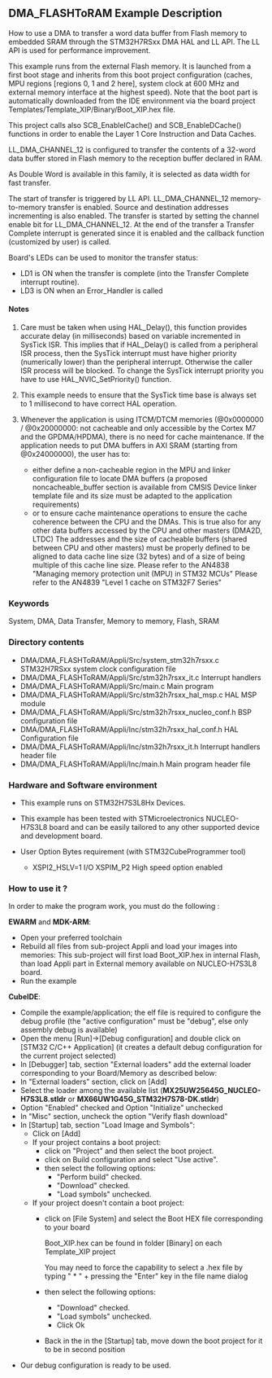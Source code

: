 ## <b>DMA_FLASHToRAM Example Description</b>

How to use a DMA to transfer a word data buffer from Flash memory to embedded
SRAM through the STM32H7RSxx DMA HAL and LL API. The LL API is used for
performance improvement.

This example runs from the external Flash memory. It is launched from a first boot stage and inherits from this boot project
configuration (caches, MPU regions [regions 0, 1 and 2 here], system clock at 600 MHz and external memory interface at the highest speed).
Note that the boot part is automatically downloaded from the IDE environment via the board project Templates/Template_XIP/Binary/Boot_XIP.hex file.

This project calls also SCB_EnableICache() and SCB_EnableDCache() functions in order to enable
the Layer 1 Core Instruction and Data Caches.

LL_DMA_CHANNEL_12 is configured to transfer the contents of a 32-word data
buffer stored in Flash memory to the reception buffer declared in RAM.

As Double Word is available in this family, it is selected as data width for fast transfer.

The start of transfer is triggered by LL API. LL_DMA_CHANNEL_12 memory-to-memory
transfer is enabled. Source and destination addresses incrementing is also enabled.
The transfer is started by setting the channel enable bit for LL_DMA_CHANNEL_12.
At the end of the transfer a Transfer Complete interrupt is generated since it
is enabled and the callback function (customized by user) is called.

Board's LEDs can be used to monitor the transfer status:

 - LD1 is ON when the transfer is complete (into the Transfer Complete interrupt
   routine).
 - LD3 is ON when an Error_Handler is called

#### <b>Notes</b>

 1. Care must be taken when using HAL_Delay(), this function provides accurate delay (in milliseconds)
    based on variable incremented in SysTick ISR. This implies that if HAL_Delay() is called from
    a peripheral ISR process, then the SysTick interrupt must have higher priority (numerically lower)
    than the peripheral interrupt. Otherwise the caller ISR process will be blocked.
    To change the SysTick interrupt priority you have to use HAL_NVIC_SetPriority() function.

 2. This example needs to ensure that the SysTick time base is always set to 1 millisecond
    to have correct HAL operation.

 3. Whenever the application is using ITCM/DTCM memories (@0x0000000 / @0x20000000: not cacheable and only accessible
    by the Cortex M7 and the GPDMA/HPDMA), there is no need for cache maintenance.
    If the application needs to put DMA buffers in AXI SRAM (starting from @0x24000000), the user has to:
    - either define a non-cacheable region in the MPU and linker configuration file to locate DMA buffers
      (a proposed noncacheable_buffer section is available from CMSIS Device linker template file and its size must
      be adapted to the application requirements)
    - or to ensure cache maintenance operations to ensure the cache coherence between the CPU and the DMAs.
    This is true also for any other data buffers accessed by the CPU and other masters (DMA2D, LTDC)
    The addresses and the size of cacheable buffers (shared between CPU and other masters)
    must be properly defined to be aligned to data cache line size (32 bytes) and of a size of being multiple
    of this cache line size.
    Please refer to the AN4838 "Managing memory protection unit (MPU) in STM32 MCUs"
    Please refer to the AN4839 "Level 1 cache on STM32F7 Series"

### <b>Keywords</b>

System, DMA, Data Transfer, Memory to memory, Flash, SRAM

### <b>Directory contents</b>

  - DMA/DMA_FLASHToRAM/Appli/Src/system_stm32h7rsxx.c      STM32H7RSxx system clock configuration file
  - DMA/DMA_FLASHToRAM/Appli/Src/stm32h7rsxx_it.c          Interrupt handlers
  - DMA/DMA_FLASHToRAM/Appli/Src/main.c                    Main program
  - DMA/DMA_FLASHToRAM/Appli/Src/stm32h7rsxx_hal_msp.c     HAL MSP module
  - DMA/DMA_FLASHToRAM/Appli/Src/stm32h7rsxx_nucleo_conf.h BSP configuration file
  - DMA/DMA_FLASHToRAM/Appli/Inc/stm32h7rsxx_hal_conf.h    HAL Configuration file
  - DMA/DMA_FLASHToRAM/Appli/Inc/stm32h7rsxx_it.h          Interrupt handlers header file
  - DMA/DMA_FLASHToRAM/Appli/Inc/main.h                    Main program header file

### <b>Hardware and Software environment</b>

  - This example runs on STM32H7S3L8Hx Devices.

  - This example has been tested with STMicroelectronics NUCLEO-H7S3L8
    board and can be easily tailored to any other supported device
    and development board.

  - User Option Bytes requirement (with STM32CubeProgrammer tool)

    - XSPI2_HSLV=1     I/O XSPIM_P2 High speed option enabled

### <b>How to use it ?</b>

In order to make the program work, you must do the following :

**EWARM** and **MDK-ARM**:

 - Open your preferred toolchain
 - Rebuild all files from sub-project Appli and load your images into memories: This sub-project will first load Boot_XIP.hex in internal Flash,
   than load Appli part in External memory available on NUCLEO-H7S3L8 board.
 - Run the example

**CubeIDE**:

 - Compile the example/application; the elf file is required to configure the debug profile (the "active configuration" must be "debug", else only assembly debug is available)
 - Open the menu [Run]->[Debug configuration] and double click on  [STM32 C/C++ Application] (it creates a default debug configuration for the current project selected)
 - In [Debugger] tab, section "External  loaders" add the external loader corresponding to your Board/Memory as described below:
 - In "External loaders" section, click on [Add]
 - Select the loader among the available list (**MX25UW25645G_NUCLEO-H7S3L8.stldr** or **MX66UW1G45G_STM32H7S78-DK.stldr**)
 - Option "Enabled" checked and Option "Initialize" unchecked
 - In "Misc" section, uncheck the option "Verify flash download"
 - In [Startup] tab, section "Load Image and Symbols":
   - Click on [Add]
   - If your project contains a boot project:
     - click on "Project" and then select the boot project.
     - click on Build configuration and select "Use active".
     - then select the following options:
       - "Perform build" checked.
       - "Download" checked.
       - "Load symbols" unchecked.
   - If your project doesn't contain a boot project:
     - click on [File System] and select the Boot HEX file corresponding to your board

        Boot_XIP.hex can be found in folder [Binary] on each Template_XIP project

        You may need to force the capability to select a .hex file by typing " * " + pressing the "Enter" key in the file name dialog

     - then select the following options:
       - "Download"      checked.
       - "Load symbols" unchecked.
       - Click Ok
     - Back in the in the [Startup] tab, move down the boot project for it to be in second position
 - Our debug configuration is ready to be used.